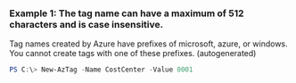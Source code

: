 ### Example 1: The tag name can have a maximum of 512 characters and is case insensitive.
Tag names created by Azure have prefixes of microsoft, azure, or windows.
You cannot create tags with one of these prefixes. (autogenerated)
```powershell
PS C:\> New-AzTag -Name CostCenter -Value 0001
```

